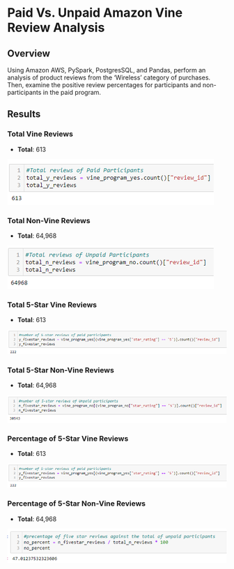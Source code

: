 #  Paid Vs. Unpaid Amazon Vine Review Analysis
## Overview
Using Amazon AWS, PySpark, PostgresSQL, and Pandas, perform an analysis of product reviews from the ‘Wireless’ category of purchases. Then, examine the positive review percentages for participants and non-participants in the paid program. 

## Results
### Total Vine Reviews
- **Total**: 613

![totalvine.png](Analysis/totalvine.png)
### Total Non-Vine Reviews
- **Total**: 64,968

![totalnotvine.png](Analysis/totalnotvine.png)

### Total 5-Star Vine Reviews
- **Total**: 613

![totalvine5star.png](Analysis/totalvine5star.png)
### Total 5-Star Non-Vine Reviews
- **Total**: 64,968

![totalnotvine5star.png](Analysis/totalnotvine5star.png)

### Percentage of 5-Star Vine Reviews
- **Total**: 613

![totalvine5starpercent.png](Analysis/totalvine5star.png)
### Percentage of 5-Star Non-Vine Reviews
- **Total**: 64,968

![totalnotvine5starpercent.png](Analysis/totalnotvine5starpercent.png)

